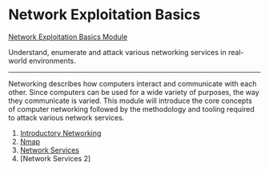 # Network Exploitation Basics

[Network Exploitation Basics Module](https://tryhackme.com/module/intro-to-networking)

Understand, enumerate and attack various networking services in real-world environments.

---

Networking describes how computers interact and communicate with each other. Since computers can be used for a wide variety of purposes, the way they communicate is varied. This module will introduce the core concepts of computer networking followed by the methodology and tooling required to attack various network services.

1. [Introductory Networking](1_introductory_networking.md)
2. [Nmap](../network_security/nmap/README.md)
3. [Network Services](3_network_services.md)
4. [Network Services 2]
